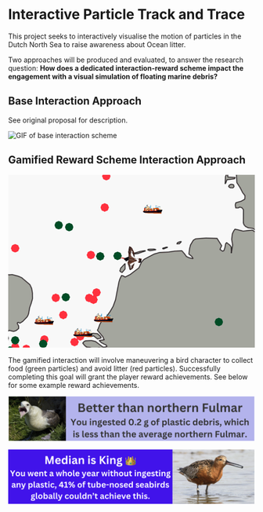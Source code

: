 # Interactive Particle Track and Trace

This project seeks to interactively visualise the motion of particles in the Dutch North Sea to raise awareness about Ocean litter.

Two approaches will be produced and evaluated, to answer the research question: **How does a dedicated interaction-reward scheme impact the engagement with a visual simulation of floating marine debris?**

## Base Interaction Approach

See original proposal for description.

![GIF of base interaction scheme](figures/demo5.gif)

## Gamified Reward Scheme Interaction Approach

![GIF of base interaction scheme](figures/demo2.gif)

The gamified interaction will involve maneuvering a bird character to collect food (green particles) and avoid litter (red particles). Successfully completing this goal will grant the player reward achievements. See below for some example reward achievements.

![Reward1](figures/fulmar.png)

![Reward2](figures/tubenose.png)

